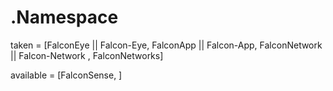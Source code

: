 # .Namespace
taken = [FalconEye || Falcon-Eye, FalconApp || Falcon-App, FalconNetwork || Falcon-Network , FalconNetworks]

available = [FalconSense, ]
